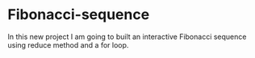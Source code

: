 # Fibonacci-sequence
In this new project I am going to built an interactive Fibonacci sequence using reduce method and a for loop.
